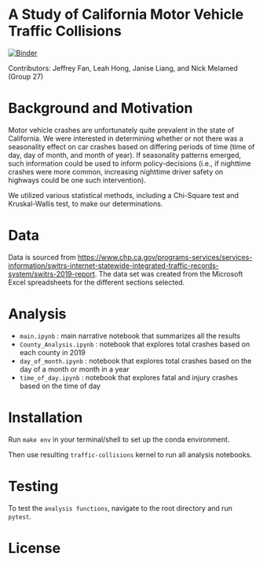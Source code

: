 # A Study of California Motor Vehicle Traffic Collisions

[![Binder](https://mybinder.org/badge_logo.svg)](https://mybinder.org/v2/gh/UCB-stat-159-s23/project-Group27/main?labpath=main.ipynb)

Contributors: Jeffrey Fan, Leah Hong, Janise Liang, and Nick Melamed (Group 27)

# Background and Motivation

Motor vehicle crashes are unfortunately quite prevalent in the state of California. We were interested in determining whether or not there was a seasonality effect on car crashes based on differing periods of time (time of day, day of month, and month of year). If seasonality patterns emerged, such information could be used to inform policy-decisions (i.e., if nighttime crashes were more common, increasing nighttime driver safety on highways could be one such intervention). 

We utilized various statistical methods, including a Chi-Square test and Kruskal-Wallis test, to make our determinations. 

# Data
Data is sourced from https://www.chp.ca.gov/programs-services/services-information/switrs-internet-statewide-integrated-traffic-records-system/switrs-2019-report. The data set was created from the Microsoft Excel spreadsheets for the different sections selected. 

# Analysis

- `main.ipynb` : main narrative notebook that summarizes all the results
- `County_Analysis.ipynb` : notebook that explores total crashes based on each county in 2019
- `day_of_month.ipynb` : notebook that explores total crashes based on the day of a month or month in a year
- `time_of_day.ipynb` : notebook that explores fatal and injury crashes based on the time of day

# Installation

Run `make env` in your terminal/shell to set up the conda environment.

Then use resulting `traffic-collisions` kernel to run all analysis notebooks.

# Testing

To test the `analysis functions`, navigate to the root directory and run `pytest`.

# License
